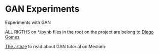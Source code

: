 # GAN Experiments
Experiments with GAN

ALL RIGTHS on *.ipynb files in the root on the project are belong to [Diego Gomez](https://github.com/diegoalejogm)

[The article](https://medium.com/ai-society/gans-from-scratch-1-a-deep-introduction-with-code-in-pytorch-and-tensorflow-cb03cdcdba0f#Training%20a%20GAN) to read about GAN tutorial on Medium